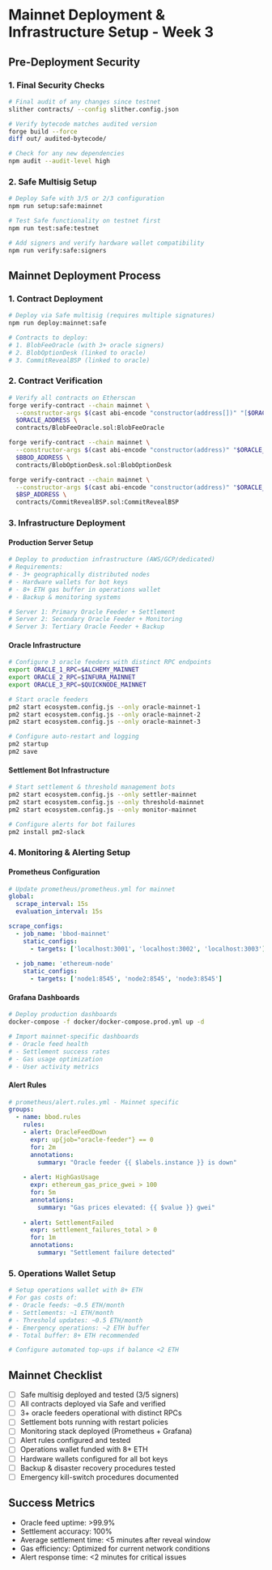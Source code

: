 # Mainnet Deployment & Infrastructure Setup - Week 3

## Pre-Deployment Security

### 1. Final Security Checks
```bash
# Final audit of any changes since testnet
slither contracts/ --config slither.config.json

# Verify bytecode matches audited version
forge build --force
diff out/ audited-bytecode/

# Check for any new dependencies
npm audit --audit-level high
```

### 2. Safe Multisig Setup
```bash
# Deploy Safe with 3/5 or 2/3 configuration
npm run setup:safe:mainnet

# Test Safe functionality on testnet first
npm run test:safe:testnet

# Add signers and verify hardware wallet compatibility
npm run verify:safe:signers
```

## Mainnet Deployment Process

### 1. Contract Deployment
```bash
# Deploy via Safe multisig (requires multiple signatures)
npm run deploy:mainnet:safe

# Contracts to deploy:
# 1. BlobFeeOracle (with 3+ oracle signers)
# 2. BlobOptionDesk (linked to oracle)  
# 3. CommitRevealBSP (linked to oracle)
```

### 2. Contract Verification
```bash
# Verify all contracts on Etherscan
forge verify-contract --chain mainnet \
  --constructor-args $(cast abi-encode "constructor(address[])" "[$ORACLE_SIGNERS]") \
  $ORACLE_ADDRESS \
  contracts/BlobFeeOracle.sol:BlobFeeOracle

forge verify-contract --chain mainnet \
  --constructor-args $(cast abi-encode "constructor(address)" "$ORACLE_ADDRESS") \
  $BBOD_ADDRESS \
  contracts/BlobOptionDesk.sol:BlobOptionDesk

forge verify-contract --chain mainnet \
  --constructor-args $(cast abi-encode "constructor(address)" "$ORACLE_ADDRESS") \
  $BSP_ADDRESS \
  contracts/CommitRevealBSP.sol:CommitRevealBSP
```

### 3. Infrastructure Deployment

#### Production Server Setup
```bash
# Deploy to production infrastructure (AWS/GCP/dedicated)
# Requirements:
# - 3+ geographically distributed nodes
# - Hardware wallets for bot keys
# - 8+ ETH gas buffer in operations wallet
# - Backup & monitoring systems

# Server 1: Primary Oracle Feeder + Settlement
# Server 2: Secondary Oracle Feeder + Monitoring  
# Server 3: Tertiary Oracle Feeder + Backup
```

#### Oracle Infrastructure
```bash
# Configure 3 oracle feeders with distinct RPC endpoints
export ORACLE_1_RPC=$ALCHEMY_MAINNET
export ORACLE_2_RPC=$INFURA_MAINNET  
export ORACLE_3_RPC=$QUICKNODE_MAINNET

# Start oracle feeders
pm2 start ecosystem.config.js --only oracle-mainnet-1
pm2 start ecosystem.config.js --only oracle-mainnet-2
pm2 start ecosystem.config.js --only oracle-mainnet-3

# Configure auto-restart and logging
pm2 startup
pm2 save
```

#### Settlement Bot Infrastructure  
```bash
# Start settlement & threshold management bots
pm2 start ecosystem.config.js --only settler-mainnet
pm2 start ecosystem.config.js --only threshold-mainnet
pm2 start ecosystem.config.js --only monitor-mainnet

# Configure alerts for bot failures
pm2 install pm2-slack
```

### 4. Monitoring & Alerting Setup

#### Prometheus Configuration
```yaml
# Update prometheus/prometheus.yml for mainnet
global:
  scrape_interval: 15s
  evaluation_interval: 15s

scrape_configs:
  - job_name: 'bbod-mainnet'
    static_configs:
      - targets: ['localhost:3001', 'localhost:3002', 'localhost:3003']
    
  - job_name: 'ethereum-node'
    static_configs:
      - targets: ['node1:8545', 'node2:8545', 'node3:8545']
```

#### Grafana Dashboards
```bash
# Deploy production dashboards
docker-compose -f docker/docker-compose.prod.yml up -d

# Import mainnet-specific dashboards
# - Oracle feed health
# - Settlement success rates
# - Gas usage optimization
# - User activity metrics
```

#### Alert Rules
```yaml
# prometheus/alert.rules.yml - Mainnet specific
groups:
  - name: bbod.rules
    rules:
    - alert: OracleFeedDown
      expr: up{job="oracle-feeder"} == 0
      for: 2m
      annotations:
        summary: "Oracle feeder {{ $labels.instance }} is down"
        
    - alert: HighGasUsage
      expr: ethereum_gas_price_gwei > 100
      for: 5m
      annotations:
        summary: "Gas prices elevated: {{ $value }} gwei"
        
    - alert: SettlementFailed
      expr: settlement_failures_total > 0
      for: 1m
      annotations:
        summary: "Settlement failure detected"
```

### 5. Operations Wallet Setup
```bash
# Setup operations wallet with 8+ ETH
# For gas costs of:
# - Oracle feeds: ~0.5 ETH/month
# - Settlements: ~1 ETH/month  
# - Threshold updates: ~0.5 ETH/month
# - Emergency operations: ~2 ETH buffer
# - Total buffer: 8+ ETH recommended

# Configure automated top-ups if balance <2 ETH
```

## Mainnet Checklist
- [ ] Safe multisig deployed and tested (3/5 signers)
- [ ] All contracts deployed via Safe and verified
- [ ] 3+ oracle feeders operational with distinct RPCs
- [ ] Settlement bots running with restart policies
- [ ] Monitoring stack deployed (Prometheus + Grafana)
- [ ] Alert rules configured and tested
- [ ] Operations wallet funded with 8+ ETH
- [ ] Hardware wallets configured for all bot keys
- [ ] Backup & disaster recovery procedures tested
- [ ] Emergency kill-switch procedures documented

## Success Metrics
- Oracle feed uptime: >99.9%
- Settlement accuracy: 100%
- Average settlement time: <5 minutes after reveal window
- Gas efficiency: Optimized for current network conditions
- Alert response time: <2 minutes for critical issues
